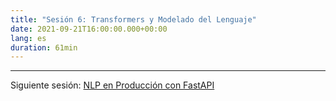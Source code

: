 ```yaml
---
title: "Sesión 6: Transformers y Modelado del Lenguaje"
date: 2021-09-21T16:00:00.000+00:00
lang: es
duration: 61min
---
```


<div>
    <CourseSummary
        description="El tema de esta semana es el modelado del lenguaje. Vamos a ver cómo utilizar las bibliotecas de Hugging Face para entrenar desde cero un modelo del lenguaje tan potente como GPT-2."
        video="https://www.youtube.com/embed/b2uvWZR2Ru4"
        name="Manuel Romero"
        twitter="https://twitter.com/mrm8488"
        linkedin="https://www.linkedin.com/in/manuel-romero-cs/"
        github="https://github.com/mrm8488"
    />
</div>

---

Siguiente sesión: [NLP en Producción con FastAPI](/nlp-de-cero-a-cien/sesion-07)
